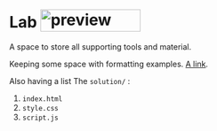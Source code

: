 # Lab <img src="https://upendonow.org/wp-content/uploads/2022/04/code-lab.png" alt="preview" width="180" height="40" style="vertical-align: text-bottom; margin: 0;">
A space to store all supporting tools and material.




Keeping some space with formatting examples.  [A link](https://www.frontendmentor.io/challenges/single-price-grid-component-5ce41129d0ff452fec5abbbc).


Also having a list The `solution/` :

1. `index.html`
2. `style.css`
3. `script.js`
